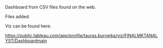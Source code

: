 Dashboard from CSV files found on the web.

Files added. 

Viz can be found here:

https://public.tableau.com/app/profile/tauras.burneika/viz/FINALMKTANALYST/Dashboardmain

